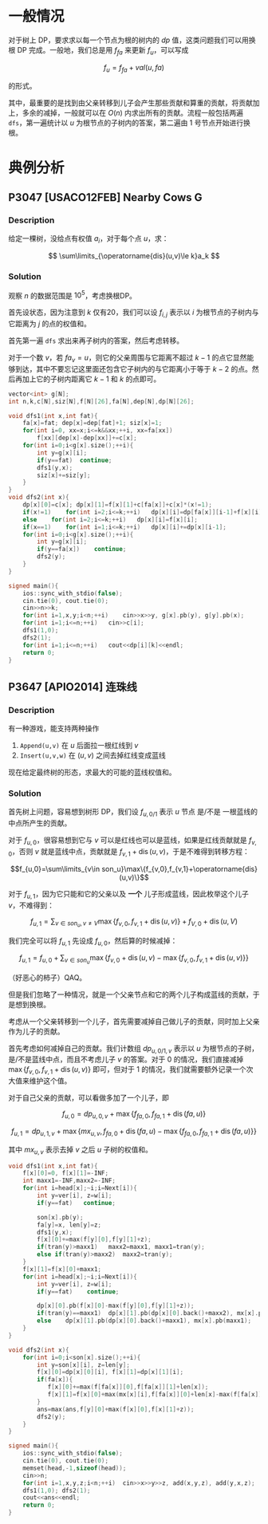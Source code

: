 # 一般情况

对于树上 DP，要求求以每一个节点为根的树内的 $dp$ 值，这类问题我们可以用换根 DP 完成。一般地，我们总是用 $f_{fa}$ 来更新 $f_u$，可以写成

$$
f_u=f_{fa}+val(u,fa)
$$

的形式。

其中，最重要的是找到由父亲转移到儿子会产生那些贡献和算重的贡献，将贡献加上，多余的减掉，一般就可以在 $O(n)$ 内求出所有的贡献。流程一般包括两遍 `dfs`，第一遍统计以 $u$ 为根节点的子树内的答案，第二遍由 $1$ 号节点开始进行换根。

# 典例分析

## P3047 [USACO12FEB] Nearby Cows G

### Description

给定一棵树，没给点有权值 $a_i$，对于每个点 $u$，求：

$$
\sum\limits_{\operatorname{dis}(u,v)\le k}a_k
$$

### Solution

观察 $n$ 的数据范围是 $10^5$，考虑换根DP。

首先设状态，因为注意到 $k$ 仅有20，我们可以设 $f_{i,j}$ 表示以 $i$ 为根节点的子树内与它距离为 $j$ 的点的权值和。

首先第一遍 `dfs` 求出来再子树内的答案，然后考虑转移。

对于一个数 $v$，若 $fa_v=u$，则它的父亲周围与它距离不超过 $k-1$ 的点它显然能够到达，其中不要忘记这里面还包含它子树内的与它距离小于等于 $k-2$ 的点。然后再加上它的子树内距离它 $k-1$ 和 $k$ 的点即可。

```cpp
vector<int> g[N];
int n,k,c[N],siz[N],f[N][26],fa[N],dep[N],dp[N][26];

void dfs1(int x,int fat){
    fa[x]=fat; dep[x]=dep[fat]+1; siz[x]=1;
    for(int i=0, xx=x;i<=k&&xx;++i, xx=fa[xx])
        f[xx][dep[x]-dep[xx]]+=c[x];
    for(int i=0;i<g[x].size();++i){
        int y=g[x][i];
        if(y==fat)  continue;
        dfs1(y,x);
        siz[x]+=siz[y];
    }
}
void dfs2(int x){
    dp[x][0]=c[x]; dp[x][1]=f[x][1]+c[fa[x]]+c[x]*(x!=1);
    if(x!=1)    for(int i=2;i<=k;++i)   dp[x][i]=dp[fa[x]][i-1]+f[x][i]+f[x][i-1];
    else    for(int i=2;i<=k;++i)   dp[x][i]=f[x][i];
    if(x==1)    for(int i=1;i<=k;++i)   dp[x][i]+=dp[x][i-1];
    for(int i=0;i<g[x].size();++i){
        int y=g[x][i];
        if(y==fa[x])    continue;
        dfs2(y);
    }
}

signed main(){
    ios::sync_with_stdio(false);
    cin.tie(0), cout.tie(0);
    cin>>n>>k;
    for(int i=1,x,y;i<n;++i)    cin>>x>>y, g[x].pb(y), g[y].pb(x);
    for(int i=1;i<=n;++i)   cin>>c[i];
    dfs1(1,0);
    dfs2(1);
    for(int i=1;i<=n;++i)   cout<<dp[i][k]<<endl;
    return 0;
}
```

## P3647 [APIO2014] 连珠线

### Description

有一种游戏，能支持两种操作

1. `Append(u,v)` 在 $u$ 后面拉一根红线到 $v$
2. `Insert(u,v,w)` 在 $(u,v)$ 之间去掉红线变成蓝线

现在给定最终树的形态，求最大的可能的蓝线权值和。

### Solution

首先树上问题，容易想到树形 DP，我们设 $f_{u,0/1}$ 表示 $u$ 节点 是/不是 一根蓝线的中点所产生的贡献。

对于 $f_{u,0}$，很容易想到它与 $v$ 可以是红线也可以是蓝线，如果是红线贡献就是 $f_{v,0}$，否则 $v$ 就是蓝线中点，贡献就是 $f_{v,1}+\operatorname{dis}(u,v)$，于是不难得到转移方程：

$$f_{u,0}=\sum\limits_{v\in son_u}\max\{f_{v,0},f_{v,1}+\operatorname{dis}(u,v)\}$$

对于 $f_{u,1}$，因为它只能和它的父亲以及 **一个** 儿子形成蓝线，因此枚举这个儿子 $v$，不难得到：

$$f_{u,1}=\sum_{v\in son_u,v\not =V}\max\{f_{v,0},f_{v,1}+\operatorname{dis}(u,v)\}+f_{V,0}+\operatorname{dis}(u,V)$$

我们完全可以将 $f_{u,1}$ 先设成 $f_{u,0}$，然后算的时候减掉：

$$f_{u,1}=f_{u,0}+\sum_{v\in son_u}\max\{f_{v,0}+\operatorname{dis}(u,v)-\max\{f_{v,0},f_{v,1}+\operatorname{dis}(u,v)\}\}$$

（好恶心的柿子）QAQ。

但是我们忽略了一种情况，就是一个父亲节点和它的两个儿子构成蓝线的贡献，于是想到换根。

考虑从一个父亲转移到一个儿子，首先需要减掉自己做儿子的贡献，同时加上父亲作为儿子的贡献。

首先考虑如何减掉自己的贡献。我们计数组 $dp_{u,0/1,v}$ 表示以 $u$ 为根节点的子树，是/不是蓝线中点，而且不考虑儿子 $v$ 的答案。对于 $0$ 的情况，我们直接减掉 $\max\{f_{v,0},f_{v,1}+\operatorname{dis}(u,v)\}$ 即可，但对于 $1$ 的情况，我们就需要额外记录一个次大值来维护这个值。

对于自己父亲的贡献，可以看做多加了一个儿子，即

$$f_{u,0}=dp_{u,0,v}+\max\{f_{fa,0},f_{fa,1}+\operatorname{dis}(fa,u)\}$$

$$f_{u,1}=dp_{u,1,v}+\max\{mx_{u,v},f_{fa,0}+\operatorname{dis}(fa,u)-\max\{f_{fa,0},f_{fa,1}+\operatorname{dis}(fa,u)\}\}$$

其中 $mx_{u,v}$ 表示去掉 $v$ 之后 $u$ 子树的权值和。

```cpp
void dfs1(int x,int fat){
    f[x][0]=0, f[x][1]=-INF;
    int maxx1=-INF,maxx2=-INF;
    for(int i=head[x];~i;i=Next[i]){
        int y=ver[i], z=w[i];
        if(y==fat)   continue;

        son[x].pb(y);
        fa[y]=x, len[y]=z; 
        dfs1(y,x);
        f[x][0]+=max(f[y][0],f[y][1]+z);
        if(tran(y)>maxx1)   maxx2=maxx1, maxx1=tran(y);
        else if(tran(y)>maxx2)  maxx2=tran(y);
    }
    f[x][1]=f[x][0]+maxx1;
    for(int i=head[x];~i;i=Next[i]){
        int y=ver[i], z=w[i];
        if(y==fat)    continue;

        dp[x][0].pb(f[x][0]-max(f[y][0],f[y][1]+z));
        if(tran(y)==maxx1)  dp[x][1].pb(dp[x][0].back()+maxx2), mx[x].pb(maxx2);
        else    dp[x][1].pb(dp[x][0].back()+maxx1), mx[x].pb(maxx1);
    }
}

void dfs2(int x){
    for(int i=0;i<son[x].size();++i){
        int y=son[x][i], z=len[y];
        f[x][0]=dp[x][0][i], f[x][1]=dp[x][1][i];
        if(fa[x]){
           f[x][0]+=max(f[fa[x]][0],f[fa[x]][1]+len[x]);
           f[x][1]=f[x][0]+max(mx[x][i],f[fa[x]][0]+len[x]-max(f[fa[x]][0],f[fa[x]][1]+len[x]));
        }
        ans=max(ans,f[y][0]+max(f[x][0],f[x][1]+z));
        dfs2(y);
    }
}

signed main(){
    ios::sync_with_stdio(false);
    cin.tie(0), cout.tie(0);
    memset(head,-1,sizeof(head));
    cin>>n;
    for(int i=1,x,y,z;i<n;++i)  cin>>x>>y>>z, add(x,y,z), add(y,x,z);
    dfs1(1,0); dfs2(1);
    cout<<ans<<endl;
    return 0;
}
```